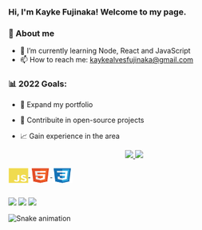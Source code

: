 ### Hi, I'm Kayke Fujinaka! Welcome to my page. 

###   🦊  About me 
  
- 🌱 I’m currently learning Node, React and JavaScript
- 📫 How to reach me: kaykealvesfujinaka@gmail.com

### 📊  2022 Goals:

   * 📂  Expand my portfolio
   
   * 🤝  Contribuite in open-source projects
    
   * 📈  Gain experience in the area


<div align="center">
  <a href="https://github.com/Kayke-Fujinaka">
  <img height="180em" src="https://github-readme-stats.vercel.app/api?username=Kayke-Fujinaka&show_icons=true&theme=dracula&include_all_commits=true&count_private=true"/>
  <img height="180em" src="https://github-readme-stats.vercel.app/api/top-langs/?username=Kayke-Fujinaka&layout=compact&langs_count=7&theme=dracula"/>
</div>
  <div style="display: inline_block"><br>
  <img align="center" alt="Kayke-Js" height="30" width="40" src="https://raw.githubusercontent.com/devicons/devicon/master/icons/javascript/javascript-plain.svg">
  <img align="center" alt="Kayke-HTML" height="30" width="40" src="https://raw.githubusercontent.com/devicons/devicon/master/icons/html5/html5-original.svg">
  <img align="center" alt="Kayke-CSS" height="30" width="40" src="https://raw.githubusercontent.com/devicons/devicon/master/icons/css3/css3-original.svg">

   ##
 
<div> 
  <a href="https://api.whatsapp.com/send/?phone=%2B5511961877936&text&app_absent=0" target="_blank"><img src="https://img.shields.io/badge/WhatsApp-25D366?style=for-the-badge&logo=whatsapp&logoColor=white" target="_blank"></a>
  <a href = "mailto:kaykealvesfujinaka@gmail.com"><img src="https://img.shields.io/badge/-Gmail-%23333?style=for-the-badge&logo=gmail&logoColor=white" target="_blank"></a>
  <a href="https://www.linkedin.com/in/kayke-fujinaka" target="_blank"><img src="https://img.shields.io/badge/-LinkedIn-%230077B5?style=for-the-badge&logo=linkedin&logoColor=white" target="_blank"></a> 
 
  ![Snake animation](https://github.com/Kayke-Fujinaka/Kayke-Fujinaka/blob/output/github-contribution-grid-snake.svg)
